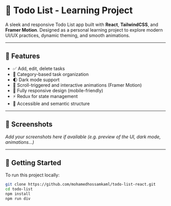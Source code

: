 
# 📝 Todo List - Learning Project

A sleek and responsive Todo List app built with **React**, **TailwindCSS**, and **Framer Motion**.
Designed as a personal learning project to explore modern UI/UX practices, dynamic theming, and smooth animations.

---

## 🌟 Features

- ✅ Add, edit, delete tasks
- 🎨 Category-based task organization
- 🌓 Dark mode support
- 💫 Scroll-triggered and interactive animations (Framer Motion)
- 📱 Fully responsive design (mobile-friendly)
- ⚡️ Redux for state management
- 🧠 Accessible and semantic structure

---

## 📸 Screenshots

_Add your screenshots here if available (e.g. preview of the UI, dark mode, animations…)_

---

## 🚀 Getting Started

To run this project locally:

```bash
git clone https://github.com/mohamedhossamkaml/todo-list-react.git
cd todo-list
npm install
npm run div
